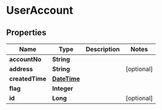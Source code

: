 
# UserAccount

## Properties
Name | Type | Description | Notes
------------ | ------------- | ------------- | -------------
**accountNo** | **String** |  | 
**address** | **String** |  |  [optional]
**createdTime** | [**DateTime**](DateTime.md) |  | 
**flag** | **Integer** |  | 
**id** | **Long** |  |  [optional]



